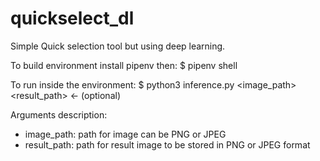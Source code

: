 # quickselect_dl
Simple Quick selection tool but using deep learning.

To build environment install pipenv then:
$ pipenv shell

To run inside the environment:
$ python3 inference.py <image_path> <result_path> <- (optional)

Arguments description: 
- image_path: path for image can be PNG or JPEG
- result_path: path for result image to be stored in PNG or JPEG format

